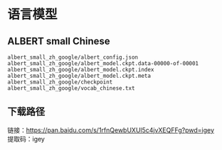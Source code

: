 # 语言模型

## ALBERT small Chinese
```
albert_small_zh_google/albert_config.json  
albert_small_zh_google/albert_model.ckpt.data-00000-of-00001 
albert_small_zh_google/albert_model.ckpt.index 
albert_small_zh_google/albert_model.ckpt.meta 
albert_small_zh_google/checkpoint 
albert_small_zh_google/vocab_chinese.txt 
```

## 下载路径
链接：https://pan.baidu.com/s/1rfnQewbUXUl5c4jvXEQFFg?pwd=igey  
提取码：igey
